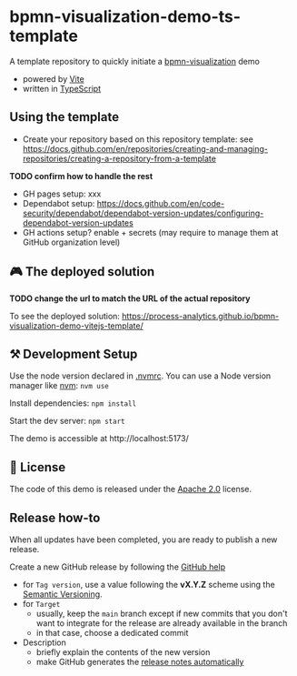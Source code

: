 # bpmn-visualization-demo-ts-template

A template repository to quickly initiate a [bpmn-visualization](https://github.com/process-analytics/bpmn-visualization-js) demo
- powered by [Vite](https://vitejs.dev/)
- written in [TypeScript](https://www.typescriptlang.org/)


## Using the template

- Create your repository based on this repository template: see https://docs.github.com/en/repositories/creating-and-managing-repositories/creating-a-repository-from-a-template

**TODO confirm how to handle the rest**
- GH pages setup: xxx
- Dependabot setup: https://docs.github.com/en/code-security/dependabot/dependabot-version-updates/configuring-dependabot-version-updates
- GH actions setup? enable + secrets (may require to manage them at GitHub organization level)


## 🎮 The deployed solution

**TODO change the url to match the URL of the actual repository**

To see the deployed solution: https://process-analytics.github.io/bpmn-visualization-demo-vitejs-template/


## ⚒️ Development Setup

Use the node version declared in [.nvmrc](.nvmrc). You can use a Node version manager like [nvm](https://github.com/nvm-sh/nvm): `nvm use`

Install dependencies: `npm install`

Start the dev server: `npm start`

The demo is accessible at http://localhost:5173/


## 📃 License

The code of this demo is released under the [Apache 2.0](LICENSE) license.


## Release how-to

When all updates have been completed, you are ready to publish a new release.

Create a new GitHub release by following the [GitHub help](https://help.github.com/en/github/administering-a-repository/managing-releases-in-a-repository#creating-a-release)
- for `Tag version`, use a value following the **vX.Y.Z** scheme using the [Semantic Versioning](https://semver.org/).
- for `Target`
    - usually, keep the `main` branch except if new commits that you don't want to integrate for the release are already
      available in the branch
    - in that case, choose a dedicated commit
- Description
    - briefly explain the contents of the new version
    - make GitHub generates the [release notes automatically](https://docs.github.com/en/repositories/releasing-projects-on-github/automatically-generated-release-notes)
